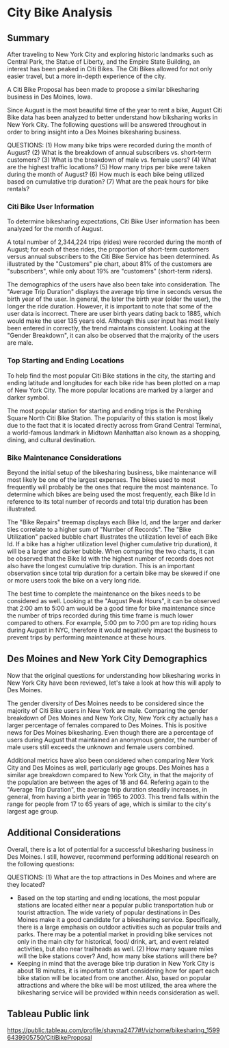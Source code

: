 # City Bike Analysis

## Summary 

After traveling to New York City and exploring historic landmarks such as Central Park, the Statue of Liberty, and the Empire State Building, an interest has been peaked in Citi Bikes. The Citi Bikes allowed for not only easier travel, but a more in-depth experience of the city. 

A Citi Bike Proposal has been made to propose a similar bikesharing business in Des Moines, Iowa. 

Since August is the most beautiful time of the year to rent a bike, August Citi Bike data has been analyzed to better understand how biksharing works in New York City. The following questions will be answered throughout in order to bring insight into a Des Moines bikesharing business. 

QUESTIONS:
(1) How many bike trips were recorded during the month of August?
(2) What is the breakdown of annual subscribers vs. short-term customers?
(3) What is the breakdown of male vs. female users?
(4) What are the highest traffic locations? 
(5) How many trips per bike were taken during the month of August?
(6) How much is each bike being utilized based on cumulative trip duration?
(7) What are the peak hours for bike rentals?

### Citi Bike User Information

To determine bikesharing expectations, Citi Bike User information has been analyzed for the month of August. 

A total number of 2,344,224 trips (rides) were recorded during the month of August; for each of these rides, the proportion of short-term customers versus annual subscribers to the Citi Bike Service has been determined. As illustrated by the "Customers" pie chart, about 81% of the customers are "subscribers", while only about 19% are "customers" (short-term riders).

The demographics of the users have also been take into consideration. The "Average Trip Duration" displays the average trip time in seconds versus the birth year of the user. In general, the later the birth year (older the user), the longer the ride duration. However, it is important to note that some of the user data is incorrect. There are user birth years dating back to 1885, which would make the user 135 years old. Although this user input has most likely been entered in correctly, the trend maintains consistent. Looking at the "Gender Breakdown", it can also be observed that the majority of the users are male. 

### Top Starting and Ending Locations

To help find the most popular Citi Bike stations in the city, the starting and ending latitude and longitudes for each bike ride has been plotted on a map of New York City. The more popular locations are marked by a larger and darker symbol. 

The most popular station for starting and ending trips is the Pershing Square North Citi Bike Station. The popularity of this station is most likely due to the fact that it is located directly across from Grand Central Terminal, a world-famous landmark in Midtown Manhattan also known as a shopping, dining, and cultural destination. 

### Bike Maintenance Considerations

Beyond the initial setup of the bikesharing business, bike maintenance will most likely be one of the largest expenses. The bikes used to most frequently will probably be the ones that require the most maintenance. To determine which bikes are being used the most frequently, each Bike Id in reference to its total number of records and total trip duration has been illustrated. 

The "Bike Repairs" treemap displays each Bike Id, and the larger and darker tiles correlate to a higher sum of "Number of Records". The "Bike Utilization" packed bubble chart illustrates the utilization level of each Bike Id. If a bike has a higher utilization level (higher cumulative trip duration), it will be a larger and darker bubble. When comparing the two charts, it can be observed that the Bike Id with the highest number of records does not also have the longest cumulative trip duration. This is an important observation since total trip duration for a certain bike may be skewed if one or more users took the bike on a very long ride. 

The best time to complete the maintenance on the bikes needs to be considered as well. Looking at the "August Peak Hours", it can be observed that 2:00 am to 5:00 am would be a good time for bike maintenance since the number of trips recorded during this time frame is much lower compared to others. For example, 5:00 pm to 7:00 pm are top riding hours during August in NYC, therefore it would negatively impact the business to prevent trips by performing maintenance at these hours. 

## Des Moines and New York City Demographics

Now that the original questions for understanding how bikesharing works in New York City have been reviewed, let's take a look at how this will apply to Des Moines. 

The gender diversity of Des Moines needs to be considered since the majority of Citi Bike users in New York are male. Comparing the gender breakdown of Des Moines and New York City, New York city actually has a larger percentage of females compared to Des Moines. This is positive news for Des Moines bikesharing. Even though there are a percentage of users during August that maintained an anonymous gender, the number of male users still exceeds the unknown and female users combined. 

Additional metrics have also been considered when comparing New York City and Des Moines as well, particularly age groups. Des Moines has a similar age breakdown compared to New York City, in that the majority of the population are between the ages of 18 and 64. Refering again to the "Average Trip Duration", the average trip duration steadily increases, in general, from having a birth year in 1965 to 2003. This trend falls within the range for people from 17 to 65 years of age, which is similar to the city's largest age group. 

## Additional Considerations

Overall, there is a lot of potential for a successful bikesharing business in Des Moines. I still, however, recommend performing additional research on the following questions:

QUESTIONS:
(1) What are the top attractions in Des Moines and where are they located? 
- Based on the top starting and ending locations, the most popular stations are located either near a popular public transportation hub or tourist attraction. The wide variety of popular destinations in Des Moines make it a good candidate for a bikesharing service. Specifically, there is a large emphasis on outdoor activities such as popular trails and parks. There may be a potential market in providing bike services not only in the main city for historical, food/ drink, art, and event related activities, but also near trailheads as well. 
(2) How many square miles will the bike stations cover? And, how many bike stations will there be?
- Keeping in mind that the average bike trip duration in New York City is about 18 minutes, it is important to start considering how for apart each bike station will be located from one another. Also, based on popular attractions and where the bike will be most utilized, the area where the bikesharing service will be provided within needs consideration as well.

## Tableau Public link
<https://public.tableau.com/profile/shayna2477#!/vizhome/bikesharing_15996439905750/CitiBikeProposal>











